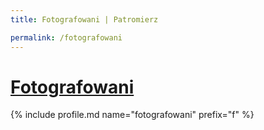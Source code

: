 ```yaml
---
title: Fotografowani | Patromierz

permalink: /fotografowani
---
```


# [Fotografowani](https://patronite.pl/fotografowani)

{% include profile.md name="fotografowani" prefix="f" %}
